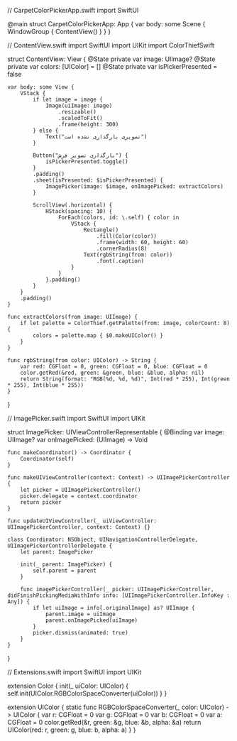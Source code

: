 // CarpetColorPickerApp.swift
import SwiftUI

@main
struct CarpetColorPickerApp: App {
    var body: some Scene {
        WindowGroup {
            ContentView()
        }
    }
}

// ContentView.swift
import SwiftUI
import UIKit
import ColorThiefSwift

struct ContentView: View {
    @State private var image: UIImage?
    @State private var colors: [UIColor] = []
    @State private var isPickerPresented = false

    var body: some View {
        VStack {
            if let image = image {
                Image(uiImage: image)
                    .resizable()
                    .scaledToFit()
                    .frame(height: 300)
            } else {
                Text("تصویری بارگذاری نشده است")
            }

            Button("بارگذاری تصویر فرش") {
                isPickerPresented.toggle()
            }
            .padding()
            .sheet(isPresented: $isPickerPresented) {
                ImagePicker(image: $image, onImagePicked: extractColors)
            }

            ScrollView(.horizontal) {
                HStack(spacing: 10) {
                    ForEach(colors, id: \.self) { color in
                        VStack {
                            Rectangle()
                                .fill(Color(color))
                                .frame(width: 60, height: 60)
                                .cornerRadius(8)
                            Text(rgbString(from: color))
                                .font(.caption)
                        }
                    }
                }.padding()
            }
        }
        .padding()
    }

    func extractColors(from image: UIImage) {
        if let palette = ColorThief.getPalette(from: image, colorCount: 8) {
            colors = palette.map { $0.makeUIColor() }
        }
    }

    func rgbString(from color: UIColor) -> String {
        var red: CGFloat = 0, green: CGFloat = 0, blue: CGFloat = 0
        color.getRed(&red, green: &green, blue: &blue, alpha: nil)
        return String(format: "RGB(%d, %d, %d)", Int(red * 255), Int(green * 255), Int(blue * 255))
    }
}

// ImagePicker.swift
import SwiftUI
import UIKit

struct ImagePicker: UIViewControllerRepresentable {
    @Binding var image: UIImage?
    var onImagePicked: (UIImage) -> Void

    func makeCoordinator() -> Coordinator {
        Coordinator(self)
    }

    func makeUIViewController(context: Context) -> UIImagePickerController {
        let picker = UIImagePickerController()
        picker.delegate = context.coordinator
        return picker
    }

    func updateUIViewController(_ uiViewController: UIImagePickerController, context: Context) {}

    class Coordinator: NSObject, UINavigationControllerDelegate, UIImagePickerControllerDelegate {
        let parent: ImagePicker

        init(_ parent: ImagePicker) {
            self.parent = parent
        }

        func imagePickerController(_ picker: UIImagePickerController, didFinishPickingMediaWithInfo info: [UIImagePickerController.InfoKey : Any]) {
            if let uiImage = info[.originalImage] as? UIImage {
                parent.image = uiImage        
                parent.onImagePicked(uiImage)
            }
            picker.dismiss(animated: true)
        }
    }
}

// Extensions.swift
import SwiftUI
import UIKit

extension Color {
    init(_ uiColor: UIColor) {
        self.init(UIColor.RGBColorSpaceConverter(uiColor))
    }
}

extension UIColor {
    static func RGBColorSpaceConverter(_ color: UIColor) -> UIColor {
        var r: CGFloat = 0
        var g: CGFloat = 0
        var b: CGFloat = 0
        var a: CGFloat = 0
        color.getRed(&r, green: &g, blue: &b, alpha: &a)
        return UIColor(red: r, green: g, blue: b, alpha: a)
    }
}



